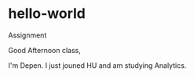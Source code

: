 # hello-world
Assignment

Good Afternoon class,

I'm Depen. I just jouned HU and am studying Analytics.
